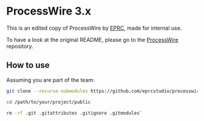 # ProcessWire 3.x

This is an edited copy of ProcessWire by [EPRC](https://eprc.studio), made for internal use.

To have a look at the original README, please go to the [ProcessWire](https://github.com/processwire/processwire) repository.

## How to use

Assuming you are part of the team:

```bash
git clone --recurse-submodules https://github.com/eprcstudio/processwire /path/to/your/project/public
```

```bash
cd /path/to/your/project/public
```

```bash
rm -rf .git .gitattributes .gitignore .gitmodules`
```